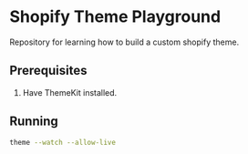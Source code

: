 # Shopify Theme Playground

Repository for learning how to build a custom shopify theme.

## Prerequisites

1. Have ThemeKit installed.

## Running

```bash
theme --watch --allow-live
```
